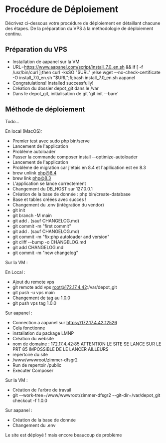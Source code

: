# Procédure de Déploiement

Décrivez ci-dessous votre procédure de déploiement en détaillant chacune des étapes. De la préparation du VPS à la méthodologie de déploiement continu.

## Préparation du VPS
- Installation de aapanel sur la VM
- URL=https://www.aapanel.com/script/install_7.0_en.sh && if [ -f /usr/bin/curl ];then curl -ksSO "$URL" ;else wget --no-check-certificate -O install_7.0_en.sh "$URL";fi;bash install_7.0_en.sh aapanel
- Congratulations! Installed successfully!
- Création du dossier depot_git dans le /var
- Dans le depot_git, initialisation de git 'git init --bare'

## Méthode de déploiement

Todo...

En local (MacOS):

- Premier test avec sudo php bin/serve
- Lancement de l'application
- Problème autoloader
- Passer la commande composer install --optimize-autoloader
- Lancement de l'application
- Problème de migration car j'étais en 8.4 et l'apllication est en 8.3
- brew unlink php@8.4
- brew link php@8.3
- L'application se lance correctement
- Changement du DB_HOST sur 127.0.0.1
- Création de la base de donnée :  php bin/create-database
- Base et tables créées avec succès !
- Changement du .env (intégration du vendor)
- git init
- git branch -M main
- git add . (sauf CHANGELOG.md)
- git commit -m "first commit"
- git add . (sauf CHANGELOG.md)
- git commit -m "fix:php autoloader and version"
- git cliff --bump -o CHANGELOG.md
- git add CHANGELOG.md
- git commit -m "new changelog"




Sur la VM :



En Local :

- Ajout du remote vps
- git remote add vps root@172.17.4.42:/var/depot_git 
- git push -u vps main
- Changement de tag au 1.0.0
- git push vps tag 1.0.0 

Sur aapanel :

- Connection a aapanel sur https://172.17.4.42:12526
- Cela fonctionne
- installation du package LMNP
- Création du website
- nom de domaine : 172.17.4.42:85
ATTENTION LE SITE SE LANCE SUR LE PRT 85
IMPOSSIBLE DE LE LANCER AILLEURS
- repertoire du site
- /www/wwwroot/zimmer-dfsgr2
- Run de repertoir /public
- Executer Composer



Sur la VM :

- Création de l'arbre de travail
- git --work-tree=/www/wwwroot/zimmer-dfsgr2 --git-dir=/var/depot_git checkout -f 1.0.0

Sur aapanel :

- Création de la base de donnée
- Changement du .env


Le site est déployé ! mais encore beaucoup de problème